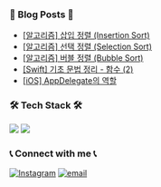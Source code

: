 ### 📙 Blog Posts 📙
<!-- BLOG-POST-LIST:START -->
- [[알고리즘] 삽입 정렬 &lpar;Insertion Sort&rpar;](https://whitehyun.github.io/2022/04/02/insertion-sort/)
- [[알고리즘] 선택 정렬 &lpar;Selection Sort&rpar;](https://whitehyun.github.io/2022/04/01/selection-sort/)
- [[알고리즘] 버블 정렬 &lpar;Bubble Sort&rpar;](https://whitehyun.github.io/2022/04/01/bubble-sort/)
- [[Swift] 기초 문법 정리 - 함수 &lpar;2&rpar;](https://whitehyun.github.io/2022/03/31/Swift-%EA%B8%B0%EC%B4%88-%EB%AC%B8%EB%B2%95-8/)
- [[iOS] AppDelegate의 역할](https://whitehyun.github.io/2022/03/27/AppDelegate/)
<!-- BLOG-POST-LIST:END -->

### 🛠 Tech Stack 🛠

![](https://img.shields.io/badge/Swift-F05138?style=flat-square&logo=Swift&logoColor=white)
![](https://img.shields.io/badge/Python-3766AB?style=flat-square&logo=Python&logoColor=white)

  
### 📞 Connect with me 📞

[![Instagram](https://img.shields.io/badge/Instagram-E4405F?style=flat-square&logo=Instagram&logoColor=white)](https://instagram.com/whi7ehyun)
[![email](https://img.shields.io/badge/Gmail-EA4335?style=flat-square&logo=Gmail&logoColor=white)](mailto:whi7ehyun@gmail.com)
